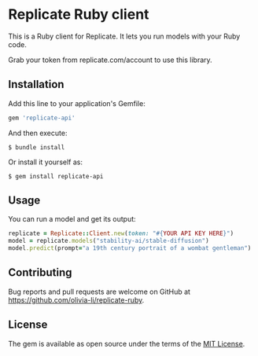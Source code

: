# Replicate Ruby client

This is a Ruby client for Replicate. It lets you run models with your Ruby code. 

Grab your token from replicate.com/account to use this library. 

## Installation

Add this line to your application's Gemfile:

```ruby
gem 'replicate-api'
```

And then execute:

    $ bundle install

Or install it yourself as:

    $ gem install replicate-api

## Usage

You can run a model and get its output:

```ruby
replicate = Replicate::Client.new(token: "#{YOUR API KEY HERE}")
model = replicate.models("stability-ai/stable-diffusion")
model.predict(prompt="a 19th century portrait of a wombat gentleman")
```

## Contributing

Bug reports and pull requests are welcome on GitHub at https://github.com/olivia-li/replicate-ruby.

## License

The gem is available as open source under the terms of the [MIT License](https://opensource.org/licenses/MIT).
